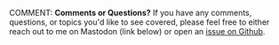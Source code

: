 COMMENT: **Comments or Questions?** If you have any comments, questions, or
topics you'd like to see covered, please feel free to either reach out
to me on Mastodon (link below) or open an [issue on
Github](https://github.com/rebma-io/lab/issues/new/choose). 